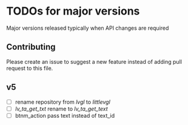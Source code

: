 # TODOs for major versions
Major versions released typically when API changes are required

## Contributing
Please create an issue to suggest a new feature instead of adding pull request to this file.

## v5 
- [ ] rename repository from *lvgl* to *littlevgl*
- [ ] *lv_ta_get_txt* rename to *lv_ta_get_text* 
- [ ] btnm_action pass text instead of text_id
